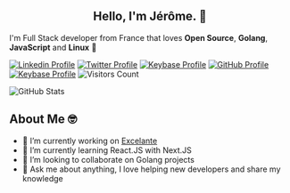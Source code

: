 <h2 align="center">Hello, I'm Jérôme. 👋</h2>

I'm Full Stack developer from France that loves **Open Source**, **Golang**, **JavaScript** and **Linux** 🐧

[![Linkedin Profile](https://img.shields.io/badge/-Jerome%20Pogeant-blue?style=flat-square&logo=Linkedin&logoColor=white&link=https://www.linkedin.com/in/jeromepogeant)](https://www.linkedin.com/in/jeromepogeant)
[![Twitter Profile](https://img.shields.io/badge/-Jerome%20Pogeant-1da1f2?style=flat-square&logo=Twitter&logoColor=white&link=https://twitter.com/jeromepogeant)](https://twitter.com/jeromepogeant)
[![Keybase Profile](https://img.shields.io/badge/-jerome1337-262626?style=flat-square&logo=Keybase&logoColor=ff6f21&link=https://keybase.io/jerome1337)](https://keybase.io/jerome1337)
[![GitHub Profile](https://img.shields.io/badge/-Jerome1337-24292e?style=flat-square&logo=Github&logoColor=white&link=https://github.com/Jerome1337)](https://github.com/Jerome1337)
[![Keybase Profile](https://img.shields.io/keybase/pgp/jerome1337?style=flat-square)](https://keybase.io/jerome1337)
![Visitors Count](https://komarev.com/ghpvc/?username=Jerome1337&style=flat-square&color=yellow)

![GitHub Stats](https://github-readme-stats.vercel.app/api?username=Jerome1337&theme=radical&show_icons=true&count_private=true)

## About Me 🤓

- 🔭 I’m currently working on [Excelante](https://github.com/Los-Crackitos/Excelante)
- 🌱 I’m currently learning React.JS with Next.JS
- 👯 I’m looking to collaborate on Golang projects
- 💬 Ask me about anything, I love helping new developers and share my knowledge


 
